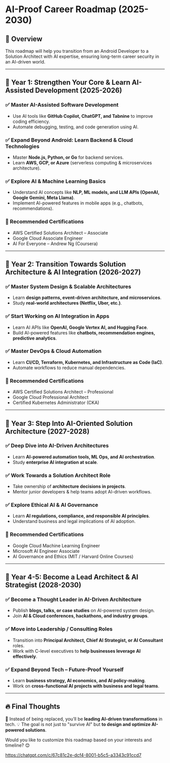 # AI-Proof Career Roadmap (2025-2030)

## 🎯 Overview
This roadmap will help you transition from an Android Developer to a Solution Architect with AI expertise, ensuring long-term career security in an AI-driven world.

---

## 📍 Year 1: Strengthen Your Core & Learn AI-Assisted Development (2025-2026)
### ✅ Master AI-Assisted Software Development
- Use AI tools like **GitHub Copilot, ChatGPT, and Tabnine** to improve coding efficiency.
- Automate debugging, testing, and code generation using AI.

### ✅ Expand Beyond Android: Learn Backend & Cloud Technologies
- Master **Node.js, Python, or Go** for backend services.
- Learn **AWS, GCP, or Azure** (serverless computing & microservices architecture).

### ✅ Explore AI & Machine Learning Basics
- Understand AI concepts like **NLP, ML models, and LLM APIs (OpenAI, Google Gemini, Meta Llama)**.
- Implement AI-powered features in mobile apps (e.g., chatbots, recommendations).

### 📜 Recommended Certifications
- AWS Certified Solutions Architect – Associate
- Google Cloud Associate Engineer
- AI For Everyone – Andrew Ng (Coursera)

---

## 📍 Year 2: Transition Towards Solution Architecture & AI Integration (2026-2027)
### ✅ Master System Design & Scalable Architectures
- Learn **design patterns, event-driven architecture, and microservices**.
- Study **real-world architectures (Netflix, Uber, etc.)**.

### ✅ Start Working on AI Integration in Apps
- Learn AI APIs like **OpenAI, Google Vertex AI, and Hugging Face**.
- Build AI-powered features like **chatbots, recommendation engines, predictive analytics**.

### ✅ Master DevOps & Cloud Automation
- Learn **CI/CD, Terraform, Kubernetes, and Infrastructure as Code (IaC)**.
- Automate workflows to reduce manual dependencies.

### 📜 Recommended Certifications
- AWS Certified Solutions Architect – Professional
- Google Cloud Professional Architect
- Certified Kubernetes Administrator (CKA)

---

## 📍 Year 3: Step Into AI-Oriented Solution Architecture (2027-2028)
### ✅ Deep Dive into AI-Driven Architectures
- Learn **AI-powered automation tools, ML Ops, and AI orchestration**.
- Study **enterprise AI integration at scale**.

### ✅ Work Towards a Solution Architect Role
- Take ownership of **architecture decisions in projects**.
- Mentor junior developers & help teams adopt AI-driven workflows.

### ✅ Explore Ethical AI & AI Governance
- Learn **AI regulations, compliance, and responsible AI principles**.
- Understand business and legal implications of AI adoption.

### 📜 Recommended Certifications
- Google Cloud Machine Learning Engineer
- Microsoft AI Engineer Associate
- AI Governance and Ethics (MIT / Harvard Online Courses)

---

## 📍 Year 4-5: Become a Lead Architect & AI Strategist (2028-2030)
### ✅ Become a Thought Leader in AI-Driven Architecture
- Publish **blogs, talks, or case studies** on AI-powered system design.
- Join **AI & Cloud conferences, hackathons, and industry groups**.

### ✅ Move into Leadership / Consulting Roles
- Transition into **Principal Architect, Chief AI Strategist, or AI Consultant** roles.
- Work with C-level executives to **help businesses leverage AI effectively**.

### ✅ Expand Beyond Tech – Future-Proof Yourself
- Learn **business strategy, AI economics, and AI policy-making**.
- Work on **cross-functional AI projects with business and legal teams**.

---

## 🔥 Final Thoughts
🚀 Instead of being replaced, you’ll be **leading AI-driven transformations** in tech.
💡 The goal is not just to "survive AI" but **to design and optimize AI-powered solutions**.

Would you like to customize this roadmap based on your interests and timeline? 😊

https://chatgpt.com/c/67c81c2e-dcf4-8001-b5c5-a3343c91ccd7
